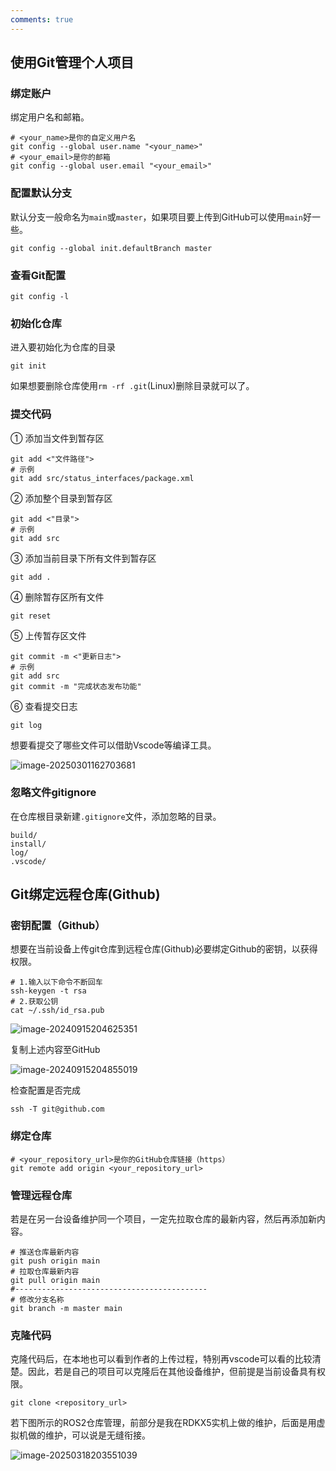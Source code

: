 ```yaml
---
comments: true
---
```


## 使用Git管理个人项目

### 绑定账户

绑定用户名和邮箱。

```shell
# <your_name>是你的自定义用户名
git config --global user.name "<your_name>"
# <your_email>是你的邮箱
git config --global user.email "<your_email>"
```

### 配置默认分支

默认分支一般命名为`main`或`master`，如果项目要上传到GitHub可以使用`main`好一些。

```shell
git config --global init.defaultBranch master
```

### 查看Git配置

```shell
git config -l
```

### 初始化仓库

进入要初始化为仓库的目录

```shell
git init
```

如果想要删除仓库使用`rm -rf .git`(Linux)删除目录就可以了。

### 提交代码

① 添加当文件到暂存区

```shell
git add <"文件路径">
# 示例
git add src/status_interfaces/package.xml
```

② 添加整个目录到暂存区

```shell
git add <"目录">
# 示例
git add src
```

③ 添加当前目录下所有文件到暂存区

```shell
git add .
```

④ 删除暂存区所有文件

```shell
git reset
```

⑤ 上传暂存区文件

```shell
git commit -m <"更新日志">
# 示例
git add src
git commit -m "完成状态发布功能"
```

⑥ 查看提交日志

```shell
git log
```

想要看提交了哪些文件可以借助Vscode等编译工具。

![image-20250301162703681](Git/image-20250301162703681.png)

### 忽略文件gitignore

在仓库根目录新建`.gitignore`文件，添加忽略的目录。

```
build/
install/
log/
.vscode/
```

## Git绑定远程仓库(Github)

### 密钥配置（Github）

想要在当前设备上传git仓库到远程仓库(Github)必要绑定Github的密钥，以获得权限。

```shell
# 1.输入以下命令不断回车
ssh-keygen -t rsa
# 2.获取公钥
cat ~/.ssh/id_rsa.pub
```

![image-20240915204625351](Git/image-20240915204625351.png)

复制上述内容至GitHub

![image-20240915204855019](Git/image-20240915204855019.png)

检查配置是否完成

```shell
ssh -T git@github.com
```

### 绑定仓库

```shell
# <your_repository_url>是你的GitHub仓库链接（https）
git remote add origin <your_repository_url>
```

### 管理远程仓库

若是在另一台设备维护同一个项目，一定先拉取仓库的最新内容，然后再添加新内容。

```shell
# 推送仓库最新内容
git push origin main
# 拉取仓库最新内容
git pull origin main
#-------------------------------------------
# 修改分支名称
git branch -m master main
```

### 克隆代码

克隆代码后，在本地也可以看到作者的上传过程，特别再vscode可以看的比较清楚。因此，若是自己的项目可以克隆后在其他设备维护，但前提是当前设备具有权限。

```shell
git clone <repository_url>
```

若下图所示的ROS2仓库管理，前部分是我在RDKX5实机上做的维护，后面是用虚拟机做的维护，可以说是无缝衔接。

![image-20250318203551039](Git/image-20250318203551039.png)